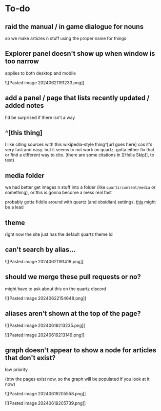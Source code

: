# To-do
## raid the manual / in game dialogue for nouns
so we make articles n stuff using the proper name for things
## Explorer panel doesn't show up when window is too narrow
applies to both desktop and mobile

![[Pasted image 20240621191233.png]]
## add a panel / page that lists recently updated / added notes
I'd be surprised if there isn't a way
## ^[this thing]
I like citing sources with this wikipedia-style thing^[url goes here] cos it's very fast and easy. but it seems to not work on quartz. gotta either fix that or find a different way to cite. (there are some citations in [[Hella Skip]], to test)
## media folder
we had better get images n stuff into a folder (like `quartz/content/media` or something), or this is gonna become a mess real fast

probably gotta fiddle around with quartz (and obsidian) settings. [this](https://quartz.jzhao.xyz/plugins/CrawlLinks) might be a lead
## theme
right now the site just has the default quartz theme lol
## can't search by alias...
![[Pasted image 20240621191418.png]]
## should we merge these pull requests or no?
might have to ask about this on the quartz discord

![[Pasted image 20240622154648.png]]
## aliases aren't shown at the top of the page?
![[Pasted image 20240619213235.png]]

![[Pasted image 20240619213149.png]]
## graph doesn't appear to show a node for articles that don't exist?
low priority

(btw the pages exist now, so the graph will be populated if you look at it now)

![[Pasted image 20240619205558.png]]

![[Pasted image 20240619205739.png]]